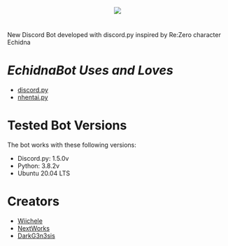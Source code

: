 <p align="center"> 
<img src="https://i.imgur.com/TUKueRf.png">
</p>

# 

New Discord Bot developed with discord.py inspired by Re:Zero character Echidna

# *EchidnaBot Uses and Loves*

- [discord.py](https://github.com/Rapptz/discord.py)
- [nhentai.py](https://github.com/moe-ka/nhentai.py)

# Tested Bot Versions

The bot works with these following versions:

- Discord.py: 1.5.0v
- Python: 3.8.2v
- Ubuntu 20.04 LTS


# Creators

- [Wiichele](https://github.com/Wiichele) 
- [NextWorks](https://github.com/NextWork123)
- [DarkG3n3sis](https://github.com/DarkG3n3sis)
